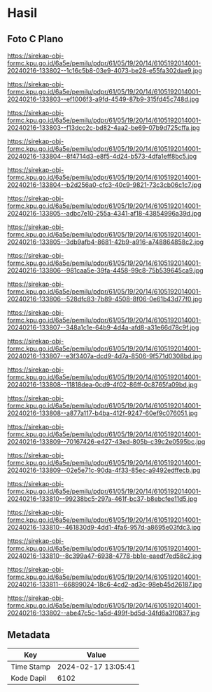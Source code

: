 # Hasil

## Foto C Plano

https://sirekap-obj-formc.kpu.go.id/6a5e/pemilu/pdpr/61/05/19/20/14/6105192014001-20240216-133802--1c16c5b8-03e9-4073-be28-e55fa302dae9.jpg

https://sirekap-obj-formc.kpu.go.id/6a5e/pemilu/pdpr/61/05/19/20/14/6105192014001-20240216-133803--ef1006f3-a9fd-4549-87b9-315fd45c748d.jpg

https://sirekap-obj-formc.kpu.go.id/6a5e/pemilu/pdpr/61/05/19/20/14/6105192014001-20240216-133803--f13dcc2c-bd82-4aa2-be69-07b9d725cffa.jpg

https://sirekap-obj-formc.kpu.go.id/6a5e/pemilu/pdpr/61/05/19/20/14/6105192014001-20240216-133804--8f4714d3-e8f5-4d24-b573-4dfa1eff8bc5.jpg

https://sirekap-obj-formc.kpu.go.id/6a5e/pemilu/pdpr/61/05/19/20/14/6105192014001-20240216-133804--b2d256a0-cfc3-40c9-9821-73c3cb06c1c7.jpg

https://sirekap-obj-formc.kpu.go.id/6a5e/pemilu/pdpr/61/05/19/20/14/6105192014001-20240216-133805--adbc7e10-255a-4341-af18-43854996a39d.jpg

https://sirekap-obj-formc.kpu.go.id/6a5e/pemilu/pdpr/61/05/19/20/14/6105192014001-20240216-133805--3db9afb4-8681-42b9-a916-a748864858c2.jpg

https://sirekap-obj-formc.kpu.go.id/6a5e/pemilu/pdpr/61/05/19/20/14/6105192014001-20240216-133806--981caa5e-39fa-4458-99c8-75b539645ca9.jpg

https://sirekap-obj-formc.kpu.go.id/6a5e/pemilu/pdpr/61/05/19/20/14/6105192014001-20240216-133806--528dfc83-7b89-4508-8f06-0e61b43d77f0.jpg

https://sirekap-obj-formc.kpu.go.id/6a5e/pemilu/pdpr/61/05/19/20/14/6105192014001-20240216-133807--348a1c1e-64b9-4d4a-afd8-a31e66d78c9f.jpg

https://sirekap-obj-formc.kpu.go.id/6a5e/pemilu/pdpr/61/05/19/20/14/6105192014001-20240216-133807--e3f3407a-dcd9-4d7a-8506-9f571d0308bd.jpg

https://sirekap-obj-formc.kpu.go.id/6a5e/pemilu/pdpr/61/05/19/20/14/6105192014001-20240216-133808--11818dea-0cd9-4f02-86ff-0c8765fa09bd.jpg

https://sirekap-obj-formc.kpu.go.id/6a5e/pemilu/pdpr/61/05/19/20/14/6105192014001-20240216-133808--a877a117-b4ba-412f-9247-60ef9c076051.jpg

https://sirekap-obj-formc.kpu.go.id/6a5e/pemilu/pdpr/61/05/19/20/14/6105192014001-20240216-133809--70167426-e427-43ed-805b-c39c2e0595bc.jpg

https://sirekap-obj-formc.kpu.go.id/6a5e/pemilu/pdpr/61/05/19/20/14/6105192014001-20240216-133809--02e5e71c-90da-4f33-85ec-a9492edffecb.jpg

https://sirekap-obj-formc.kpu.go.id/6a5e/pemilu/pdpr/61/05/19/20/14/6105192014001-20240216-133810--99238bc5-297a-461f-bc37-b8ebcfee11d5.jpg

https://sirekap-obj-formc.kpu.go.id/6a5e/pemilu/pdpr/61/05/19/20/14/6105192014001-20240216-133810--461830d9-4dd1-4fa6-957d-a8695e03fdc3.jpg

https://sirekap-obj-formc.kpu.go.id/6a5e/pemilu/pdpr/61/05/19/20/14/6105192014001-20240216-133810--8c399a47-6938-4778-bb1e-eaedf7ed58c2.jpg

https://sirekap-obj-formc.kpu.go.id/6a5e/pemilu/pdpr/61/05/19/20/14/6105192014001-20240216-133811--66899024-18c6-4cd2-ad3c-98eb45d26187.jpg

https://sirekap-obj-formc.kpu.go.id/6a5e/pemilu/pdpr/61/05/19/20/14/6105192014001-20240216-133802--abe47c5c-1a5d-499f-bd5d-34fd6a3f0837.jpg


## Metadata

| Key        | Value               |
| ---------- | ------------------- |
| Time Stamp | 2024-02-17 13:05:41 |
| Kode Dapil | 6102                |




